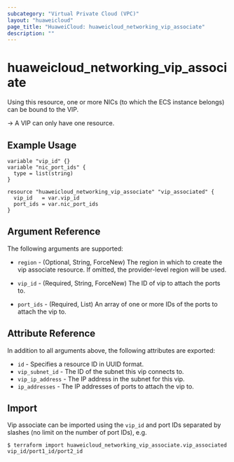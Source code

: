 ```yaml
---
subcategory: "Virtual Private Cloud (VPC)"
layout: "huaweicloud"
page_title: "HuaweiCloud: huaweicloud_networking_vip_associate"
description: ""
---
```


# huaweicloud_networking_vip_associate

Using this resource, one or more NICs (to which the ECS instance belongs) can be bound to the VIP.

-> A VIP can only have one resource.

## Example Usage

```hcl
variable "vip_id" {}
variable "nic_port_ids" {
  type = list(string)
}

resource "huaweicloud_networking_vip_associate" "vip_associated" {
  vip_id   = var.vip_id
  port_ids = var.nic_port_ids
}
```

## Argument Reference

The following arguments are supported:

* `region` - (Optional, String, ForceNew) The region in which to create the vip associate resource. If omitted, the
  provider-level region will be used.

* `vip_id` - (Required, String, ForceNew) The ID of vip to attach the ports to.

* `port_ids` - (Required, List) An array of one or more IDs of the ports to attach the vip to.

## Attribute Reference

In addition to all arguments above, the following attributes are exported:

* `id` - Specifies a resource ID in UUID format.
* `vip_subnet_id` - The ID of the subnet this vip connects to.
* `vip_ip_address` - The IP address in the subnet for this vip.
* `ip_addresses` - The IP addresses of ports to attach the vip to.

## Import

Vip associate can be imported using the `vip_id` and port IDs separated by slashes (no limit on the number of
port IDs), e.g.

```
$ terraform import huaweicloud_networking_vip_associate.vip_associated vip_id/port1_id/port2_id
```
